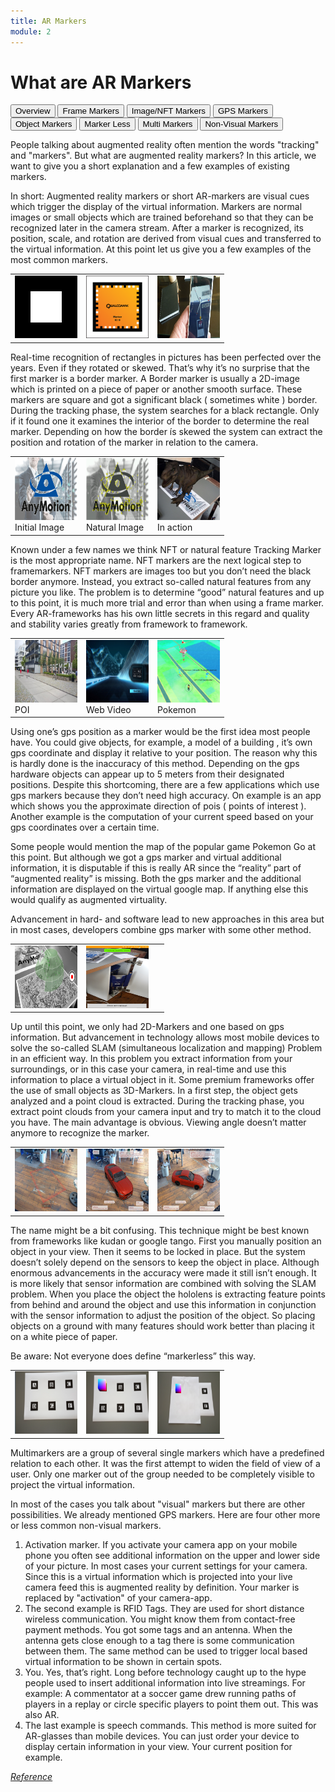 ```yaml
---
title: AR Markers
module: 2
---
```



# What are AR Markers

<div class="tab">
  <button class="tablinks" onclick="openTab(event, 'Overview')">Overview</button>
<button class="tablinks" onclick="openTab(event, 'Frame')">Frame Markers</button>
<button class="tablinks" onclick="openTab(event, 'Image')">Image/NFT Markers</button>
<button class="tablinks" onclick="openTab(event, 'GPS')">GPS Markers</button>
<button class="tablinks" onclick="openTab(event, 'Object')">Object Markers</button>
<button class="tablinks" onclick="openTab(event, 'MarkerLess')">Marker Less</button>
<button class="tablinks" onclick="openTab(event, 'Multi')">Multi Markers</button>
<button class="tablinks" onclick="openTab(event, 'NonVisual')">Non-Visual Markers</button>
</div>

<div id="Overview" class="tabcontent" style="display:block">
<p>
People talking about augmented reality often mention the words "tracking" and "markers". But what are augmented reality markers? In this article, we want to give you a short explanation and a few examples of existing markers.
</p>
<p>In short: Augmented reality markers or short AR-markers are visual cues which trigger the display of the virtual information.  Markers are normal images or small objects which are trained beforehand so that they can be recognized later in the camera stream.  After a marker is recognized, its position, scale, and rotation are derived from visual cues and transferred to the virtual information. At this point let us give you a few examples of the most common markers.
</p>
</div>

<div id="Frame" class="tabcontent">

<table>
<tr>
<td><img src="../imgs/AR_Toolkit_Marker.png" width="100" height="100" /></td>
<td><img src="../imgs/Vuforia_Marker.png" width="100" height="100" /></td>
<td><img src="../imgs/csm_Bild_02_2050c79c00.jpg" width="100" height="100" /></td>
</tr>
</table>

<p>Real-time recognition of rectangles in pictures has been perfected over the years. Even if they rotated or skewed. That’s why it’s no surprise that the first marker is a border marker. A Border marker is usually a 2D-image which is printed on a piece of paper or another smooth surface. These markers are square and got a significant black ( sometimes white ) border. During the tracking phase, the system searches for a black rectangle. Only if it found one it examines the interior of the border to determine the real marker. Depending on how the border ís skewed the system can extract the position and rotation of the marker in relation to the camera.</p>

</div>

<div id="Image" class="tabcontent">
<table>
<tr>
<td><img src="../imgs/AugementedRealityMarkerAnymotion.jpg" width="100" height="100" /><br />Initial Image</td>
<td><img src="../imgs/AugementedRealityMarkerAnymotionFeatures.jpg" width="100" height="100" /><br />Natural Image</td>
<td><img src="../imgs/ImEinsatz.jpg" width="100" height="100" /><br />In action</td>
</tr>
</table>
<p>Known under a few names we think NFT or natural feature Tracking Marker is the most appropriate name. NFT markers are the next logical step to framemarkers. NFT markers are images too but you don’t need the black border anymore. Instead, you extract so-called natural features from any picture you like. The problem is to determine “good” natural features and up to this point, it is much more trial and error than when using a frame marker. Every AR-frameworks has his own little secrets in this regard and quality and stability varies greatly from framework to framework.</p>

</div>
<div id="GPS" class="tabcontent">
<table>
<tr>
<td><img src="../imgs/POI.jpg" width="100" height="100" /><br />POI</td>
<td><img src="../imgs/Garmin.jpg" width="100" height="100" /><br />Web Video</td>
<td><img src="../imgs/Pokemon.jpg" width="100" height="100" /><br />Pokemon</td>
</tr>
</table>
<p>Using one’s gps position as a marker would be the first idea most people have. You could give objects, for example, a model of a building , it’s own gps coordinate and display it relative to your position. The reason why this is hardly done is the inaccuracy of this method. Depending on the gps hardware objects can appear up to 5 meters from their designated positions. Despite this shortcoming, there are a few applications which use gps markers because they don’t need high accuracy.  On example is an app which shows you the approximate direction of pois ( points of interest ). Another example is the computation of your current speed based on your gps coordinates over a certain time.</p>
<p>Some people would mention the map of the popular game Pokemon Go at this point. But although we got a gps marker and virtual additional information, it is disputable if this is really AR since the “reality” part of “augmented reality” is missing. Both the gps marker and the additional information are displayed on the virtual google map. If anything else this would qualify as augmented virtuality.</p>

<p>Advancement in hard- and software lead to new approaches in this area but in most cases, developers combine gps marker with some other method.</p>
</div>

<div id="Object" class="tabcontent">
<table>
<tr>
<td><img src="../imgs/Vuforia_Object.jpg" width="100" height="100" /></td>
<td><img src="../imgs/Wikitude_3D_Tracking.jpg" width="100" height="100" /></td>
<td>&nbsp;</td>
</tr>
</table>
<p>Up until this point, we only had 2D-Markers and one based on gps information. But advancement in technology allows most mobile devices to solve the so-called SLAM (simultaneous localization and mapping) Problem in an efficient way. In this problem you extract information from your surroundings, or in this case your camera, in real-time and use this information to place a virtual object in it. Some premium frameworks offer the use of small objects as 3D-Markers. In a first step, the object gets analyzed and a point cloud is extracted. During the tracking phase, you extract point clouds from your camera input and try to match it to the cloud you have.
The main advantage is obvious. Viewing angle doesn’t matter anymore to recognize the marker.
</p>
</div>

<div id="MarkerLess" class="tabcontent">
<table>
<tr>
<td><img src="../imgs/Markerless-Example-1.jpg" width="100" height="100" /></td>
<td><img src="../imgs/Markerless-Example-2.jpg" width="100" height="100" /></td>
<td><img src="../imgs/Markerless-Example-3.jpg" width="100" height="100" /></td>
</tr>
</table>
<p>The name might be a bit confusing. This technique might be best known from frameworks like kudan or google tango. First you manually position an object in your view. Then it seems to be locked in place. But the system doesn’t solely depend on the sensors to keep the object in place. Although enormous advancements in the accuracy were made it still isn’t enough. It is more likely that sensor information are combined with solving the SLAM problem. When you place the object the hololens is extracting feature points from behind and around the object and use this information in conjunction with the sensor information to adjust the position of the object. So placing objects on a ground with many features should work better than placing it on a white piece of paper.</p>
<p>Be aware: Not everyone does define “markerless” this way.</p>
</div>
<div id="Multi" class="tabcontent">
<table>
<tr>
<td><img src="../imgs/Multimarker-ARToolkit.png" width="100" height="100" /></td>
<td><img src="../imgs/Multimarker-Normal.png" width="100" height="100" /></td>
<td><img src="../imgs/Mulitmarker-4.png" width="100" height="100" /></td>
</tr>
</table>
<p>
Multimarkers are a group of several single markers which have a predefined relation to each other. It was the first attempt to widen the field of view of a user. Only one marker out of the group needed to be completely visible to project the virtual information.
</p>
</div>
<div id="NonVisual" class="tabcontent">
<p>In most of the cases you talk about "visual" markers but there are other possibilities. We already mentioned GPS markers. Here are four other more or less common non-visual markers.</p>
<ol>
<li>Activation marker. If you activate your camera app on your mobile phone you often see additional information on the upper and lower side of your picture. In most cases your current settings for your camera. Since this is a virtual information which is projected into your live camera feed this is augmented reality by definition. Your marker is replaced by "activation" of your camera-app.</li>
<li>The second example is RFID Tags. They are used for short distance wireless communication. You might know them from contact-free payment methods. You got some tags and an antenna. When the antenna gets close enough to a tag there is some communication between them. The same method can be used to trigger local based virtual information to be shown in certain spots.</li>
<li>You. Yes, that’s right. Long before technology caught up to the hype people used to insert additional information into live streamings. For example: A commentator at a soccer game drew running paths of players in a replay or circle specific players to point them out. This was also AR.</li>
<li>The last example is speech commands. This method is more suited for AR-glasses than mobile devices. You can just order your device to display certain information in your view. Your current position for example.</li>
</ol>
</div>
<a href="https://anymotion.com/en/wissensgrundlagen/augmented-reality-marker#:~:text=Marker%20%E2%80%93%20Augmented%20Reality&text=In%20short%3A%20Augmented%20reality%20markers,later%20in%20the%20camera%20stream." target="_new"><em>Reference</em></a>